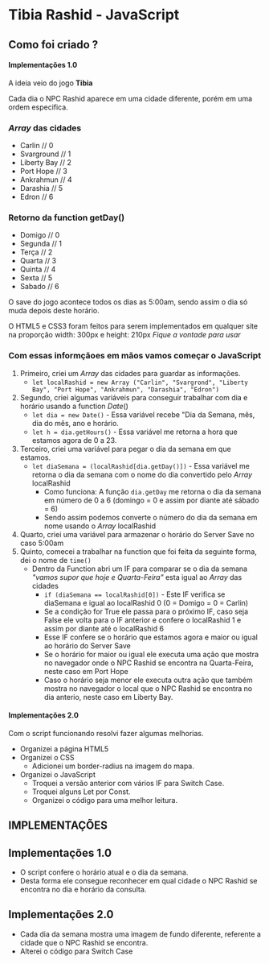 # Tibia Rashid - JavaScript

## Como foi criado ?

#### Implementações 1.0

A ideia veio do jogo __Tibia__

Cada dia o NPC Rashid aparece em uma cidade diferente, porém em uma ordem especifica.

### _Array_ das cidades
  * Carlin // 0
  * Svarground // 1
  * Liberty Bay // 2
  * Port Hope // 3
  * Ankrahmun // 4
  * Darashia // 5
  * Edron // 6

### Retorno da function getDay()
  * Domigo // 0
  * Segunda // 1
  * Terça // 2
  * Quarta // 3
  * Quinta // 4
  * Sexta // 5
  * Sabado // 6

O save do jogo acontece todos os dias as 5:00am, sendo assim o dia só muda depois deste horário.

O HTML5 e CSS3 foram feitos para serem implementados em qualquer site na proporção width: 300px e height: 210px _Fique a vontade para usar_

### Com essas informçãoes em mãos vamos começar o JavaScript

1. Primeiro, criei um _Array_ das cidades para guardar as informações.
    * ```let localRashid = new Array ("Carlin", "Svargrond", "Liberty Bay", "Port Hope", "Ankrahmun", "Darashia", "Edron")```
2. Segundo, criei algumas variáveis para conseguir trabalhar com dia e horário usando a function _Date_()
    * ```let dia = new Date()``` - Essa variável recebe "Dia da Semana, mês, dia do mês, ano e horário.
    * ```let h = dia.getHours()``` - Essa variável me retorna a hora que estamos agora de 0 a 23.
3. Terceiro, criei uma variável para pegar o dia da semana em que estamos.
    * ```let diaSemana = (localRashid[dia.getDay()])``` - Essa variável me retorna o dia da semana com o nome do dia convertido pelo _Array_ localRashid
      * Como funciona: A função ```dia.getDay``` me retorna o dia da semana em número de 0 a 6 (domingo = 0 e assim por diante até sábado = 6)
      * Sendo assim podemos converte o número do dia da semana em nome usando o _Array_ localRashid
4. Quarto, criei uma variável para armazenar o horário do Server Save no caso 5:00am
5. Quinto, comecei a trabalhar na function que foi feita da seguinte forma, dei o nome de ```time()```
    * Dentro da Function abri um IF para comparar se o dia da semana _"vamos supor que hoje e Quarta-Feira"_ esta igual ao _Array_ das cidades
        * ```if (diaSemana == localRashid[0])``` - Este IF verifica se diaSemana e igual ao localRashid 0 (0 = Domigo = 0 = Carlin)
        * Se a condição for True ele passa para o próximo IF, caso seja False ele volta para o IF anterior e confere o localRashid 1 e assim por diante até o localRashid 6
        * Esse IF confere se o horário que estamos agora e maior ou igual ao horário do Server Save
        * Se o horário for maior ou igual ele executa uma ação que mostra no navegador onde o NPC Rashid se encontra na Quarta-Feira, neste caso em Port Hope
        * Caso o horário seja menor ele executa outra ação que também mostra no navegador o local que o NPC Rashid se encontra no dia anterio, neste caso em Liberty Bay.

#### Implementações 2.0

Com o script funcionando resolvi fazer algumas melhorias.

* Organizei a página HTML5
* Organizei o CSS
   * Adicionei um border-radius na imagem do mapa.
* Organizei o JavaScript
   * Troquei a versão anterior com vários IF para Switch Case.
   * Troquei alguns Let por Const.
   * Organizei o código para uma melhor leitura.

## IMPLEMENTAÇÕES

## Implementações 1.0

* O script confere o horário atual e o dia da semana.
* Desta forma ele consegue reconhecer em qual cidade o NPC Rashid se encontra no dia e horário da consulta.


## Implementações 2.0

* Cada dia da semana mostra uma imagem de fundo diferente, referente a cidade que o NPC Rashid se encontra.
* Alterei o código para Switch Case

